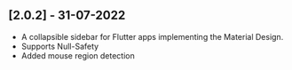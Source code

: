 ## [2.0.2] - 31-07-2022

* A collapsible sidebar for Flutter apps implementing the Material Design.
* Supports Null-Safety
* Added mouse region detection
